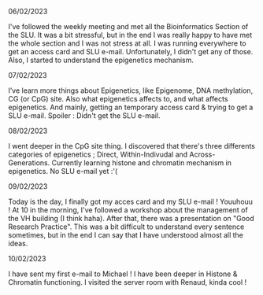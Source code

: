 06/02/2023

I've followed the weekly meeting and met all the Bioinformatics Section of the SLU. It was a bit stressful, but in the end I was really happy to have met the whole section and I was not stress at all. I was running everywhere to get an access card and SLU e-mail. Unfortunately, I didn't get any of those. Also, I started to understand the epigenetics mechanism.

07/02/2023

I’ve learn more things about Epigenetics, like Epigenome, DNA methylation, CG (or CpG) site.
Also what epigenetics affects to, and what affects epigenetics.
And mainly, getting an temporary access card & trying to get a SLU e-mail. 
Spoiler : Didn't get the SLU e-mail.

08/02/2023

I went deeper in the CpG site thing. I discovered that there's three differents categories of epigenetics ; Direct, Within-Indivudal and Across-Generations. Currently learning histone and chromatin mechanism in epigenetics.
No SLU e-mail yet :'(


09/02/2023

Today is the day, I finally got my acces card and my SLU e-mail ! Youuhouu ! At 10 in the morning, I've followed a workshop about the management of the VH building (I think haha). After that, there was a presentation on "Good Research Practice". This was a bit difficult to understand every sentence sometimes, but in the end I can say that I have understood almost all the ideas.

10/02/2023

I have sent my first e-mail to Michael ! I have been deeper in Histone & Chromatin functioning. 
I visited the server room with Renaud, kinda cool !

